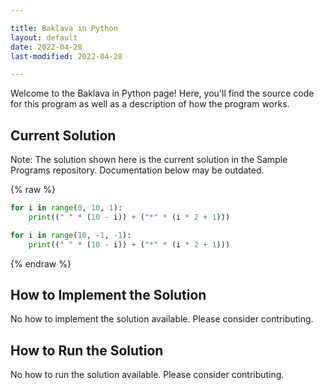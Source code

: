```yaml
---

title: Baklava in Python
layout: default
date: 2022-04-28
last-modified: 2022-04-28

---
```


Welcome to the Baklava in Python page! Here, you'll find the source code for this program as well as a description of how the program works.

## Current Solution

Note: The solution shown here is the current solution in the Sample Programs repository. Documentation below may be outdated.

{% raw %}

```Python
for i in range(0, 10, 1):
    print((" " * (10 - i)) + ("*" * (i * 2 + 1)))

for i in range(10, -1, -1):
    print((" " * (10 - i)) + ("*" * (i * 2 + 1)))

```

{% endraw %}

## How to Implement the Solution

No how to implement the solution available. Please consider contributing.

## How to Run the Solution

No how to run the solution available. Please consider contributing.